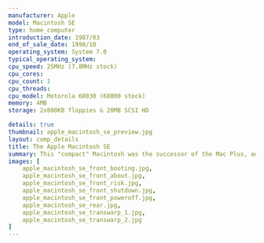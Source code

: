 ```yaml
---
manufacturer: Apple
model: Macintosh SE
type: home_computer
introduction_date: 1987/03
end_of_sale_date: 1990/10
operating_system: System 7.0
typical_operating_system: 
cpu_speed: 25MHz (7.8MHz stock)
cpu_cores:
cpu_count: 1
cpu_threads:
cpu_model: Motorola 68030 (68000 stock)
memory: 4MB
storage: 2x800KB floppies & 20MB SCSI HD

details: true
thumbnail: apple_macintosh_se_preview.jpg
layout: comp_details
title: The Apple Macintosh SE
summary: This "compact" Macintosh was the successor of the Mac Plus, adding some minor expansion capabilities.  This specific system is outfitted with an AE Transwarp SE card, upgrading it to a 68030 processor.
images: [ 
    apple_macintosh_se_front_booting.jpg,
    apple_macintosh_se_front_about.jpg,
    apple_macintosh_se_front_risk.jpg,
    apple_macintosh_se_front_shutdown.jpg,
    apple_macintosh_se_front_poweroff.jpg,
    apple_macintosh_se_rear.jpg,
    apple_macintosh_se_transwarp_1.jpg,
    apple_macintosh_se_transwarp_2.jpg
]
---
```


